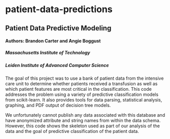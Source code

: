# patient-data-predictions

<h2>Patient Data Predictive Modeling</h2>
<h4>Authors: Brandon Carter and Angie Boggust</h4>
<h5>Massachusetts Institute of Technology</h5>
<h5>Leiden Institute of Advanced Computer Science</h5>
The goal of this project was to use a bank of patient data from the intensive care unit to determine whether patients received a transfusion as well as which patient features are most critical in the classification. This code addresses the problem using a variety of predictive classification models from scikit-learn. It also provides tools for data parsing, statistical analysis, graphing, and PDF output of decision tree models.

We unfortunately cannot publish any data associated with this database and have anonymized attribute and string names from within the data schema. However, this code shows the skeleton used as part of our analysis of the data and the goal of predictive classification of the patient data.
